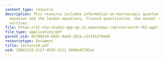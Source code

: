 ```yaml
---
content_type: resource
description: This resource includes information on macroscopic quantum mode, supercurrent
  equation and the london equations, fluxoid quantization, the normal state, quantized
  vortices.
file: https://ol-ocw-studio-app-qa.s3.amazonaws.com/courses/6-763-applied-superconductivity-fall-2005/29bb21252c2fd3293111508de473d2ac_lecture10.pdf
file_type: application/pdf
parent_uid: 6578b634-68d1-9a5d-182a-c23165270ed8
resourcetype: Document
title: lecture10.pdf
uid: 29bb2125-2c2f-d329-3111-508de473d2ac
---
```

